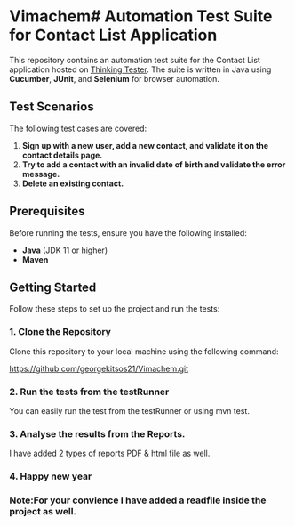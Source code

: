 # Vimachem# Automation Test Suite for Contact List Application

This repository contains an automation test suite for the Contact List application hosted on [Thinking Tester](https://thinking-tester-contact-list.herokuapp.com/). The suite is written in Java using **Cucumber**, **JUnit**, and **Selenium** for browser automation.

## Test Scenarios

The following test cases are covered:

1. **Sign up with a new user, add a new contact, and validate it on the contact details page.**
2. **Try to add a contact with an invalid date of birth and validate the error message.**
3. **Delete an existing contact.**

## Prerequisites

Before running the tests, ensure you have the following installed:

- **Java** (JDK 11 or higher)
- **Maven**

## Getting Started

Follow these steps to set up the project and run the tests:

### 1. Clone the Repository

Clone this repository to your local machine using the following command:

https://github.com/georgekitsos21/Vimachem.git

### 2. Run the tests from the testRunner

You can easily run the test from the testRunner or using mvn test.

### 3. Analyse the results from the Reports.

I have added 2 types of reports PDF & html file as well.

### 4. Happy new year

### Note:For your convience I have added a readfile inside the project as well.

